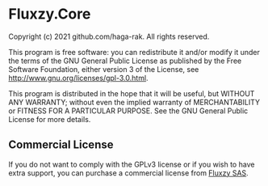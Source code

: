 # Fluxzy.Core

Copyright (c) 2021 github.com/haga-rak. All rights reserved.

This program is free software: you can redistribute it and/or modify it
under the terms of the GNU General Public License as published by the
Free Software Foundation, either version 3 of the License, see
http://www.gnu.org/licenses/gpl-3.0.html.

This program is distributed in the hope that it will be useful, but WITHOUT
ANY WARRANTY; without even the implied warranty of MERCHANTABILITY or FITNESS
FOR A PARTICULAR PURPOSE. See the GNU General Public License for more details.

## Commercial License

 If you do not want to comply with the GPLv3 license or if you wish to have extra support, you can purchase a commercial license from [Fluxzy SAS](https://www.fluxzy.io/contact).